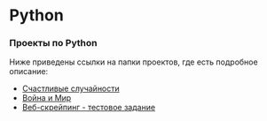 # Python
### Проекты по Python
Ниже приведены ссылки на папки проектов, где есть подробное описание:
- [Счастливые случайности](project_1)
- [Война и Мир](project_2)
- [Веб-скрейпинг - тестовое задание](project_3_Web_Scrapping)
